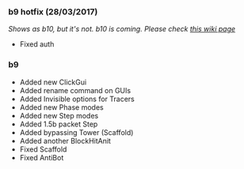 ### b9 hotfix (28/03/2017)
*Shows as b10, but it's not. b10 is coming. Please check [this wiki page](https://github.com/Decyferable/Pandora-Client/wiki/b9-Auth-Hotfix)*
- Fixed auth

### b9
- Added new ClickGui
- Added rename command on GUIs
- Added Invisible options for Tracers
- Added new Phase modes
- Added new Step modes
- Added 1.5b packet Step
- Added bypassing Tower (Scaffold)
- Added another BlockHitAnit
- Fixed Scaffold
- Fixed AntiBot
